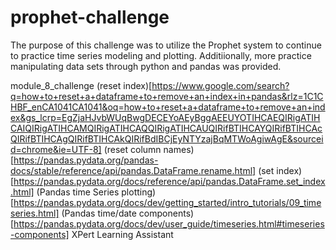 # prophet-challenge

The purpose of this challenge was to utilize the Prophet system to continue to practice time series modeling and plotting.  Additiionally, more practice manipulating data sets through python and pandas was provided.





module_8_challenge
(reset index)[https://www.google.com/search?q=how+to+reset+a+dataframe+to+remove+an+index+in+pandas&rlz=1C1CHBF_enCA1041CA1041&oq=how+to+reset+a+dataframe+to+remove+an+index&gs_lcrp=EgZjaHJvbWUqBwgDECEYoAEyBggAEEUYOTIHCAEQIRigATIHCAIQIRigATIHCAMQIRigATIHCAQQIRigATIHCAUQIRifBTIHCAYQIRifBTIHCAcQIRifBTIHCAgQIRifBTIHCAkQIRifBdIBCjEyNTYzajBqMTWoAgiwAgE&sourceid=chrome&ie=UTF-8]
(reset column names)[https://pandas.pydata.org/pandas-docs/stable/reference/api/pandas.DataFrame.rename.html]
(set index)[https://pandas.pydata.org/docs/reference/api/pandas.DataFrame.set_index.html]
(Pandas time Series plotting)[https://pandas.pydata.org/docs/dev/getting_started/intro_tutorials/09_timeseries.html]
(Pandas time/date components)[https://pandas.pydata.org/docs/dev/user_guide/timeseries.html#timeseries-components]
XPert Learning Assistant
